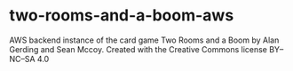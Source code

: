 # two-rooms-and-a-boom-aws
AWS backend instance of the card game Two Rooms and a Boom by Alan Gerding and Sean Mccoy. Created with the Creative Commons license BY–NC–SA 4.0
